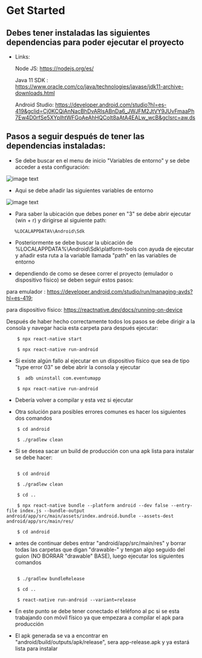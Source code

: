 # Get Started

## Debes tener instaladas las siguientes dependencias para poder ejecutar el proyecto

- Links:

    Node JS: https://nodejs.org/es/

    Java 11 SDK : https://www.oracle.com/co/java/technologies/javase/jdk11-archive-downloads.html

    Android Studio: https://developer.android.com/studio?hl=es-419&gclid=Cj0KCQiAnNacBhDvARIsABnDa6_JWJFM2JtVY9JUvFmaaPh7Ew4D0rfSe5XYpIhtWFGoAeAhHQColt8aAtA4EALw_wcB&gclsrc=aw.ds

## Pasos a seguir después de tener las dependencias instaladas:

- Se debe buscar en el menu de inicio "Variables de entorno" y se debe acceder a esta configuración: 

![image text](https://vpease.files.wordpress.com/2015/09/environment.jpg)

- Aqui se debe añadir las siguientes variables de entorno 

![image text](https://i.stack.imgur.com/8Miqe.png)

- Para saber la ubicación que debes poner en "3" se debe abrir ejecutar (win + r) y dirigirse al siguiente path: 
 ```
    %LOCALAPPDATA%\Android\Sdk
 ```
- Posteriormente se debe buscar la ubicación de %LOCALAPPDATA%\Android\Sdk\platform-tools con ayuda de ejecutar y añadir esta ruta a la variable llamada "path" en las variables de entorno 

- dependiendo de como se desee correr el proyecto (emulador o dispositivo físico) se deben seguir estos pasos: 

para emulador : https://developer.android.com/studio/run/managing-avds?hl=es-419;

para dispositivo físico: https://reactnative.dev/docs/running-on-device

Después de haber hecho correctamente todos los pasos se debe dirigir a la consola y navegar hacia esta carpeta para después ejecutar: 

```
    $ npx react-native start

    $ npx react-native run-android

```

- Si existe algún fallo al ejecutar en un dispositivo físico que sea de tipo "type error 03" se debe abrir la consola y ejecutar

```
    $  adb uninstall com.eventumapp

    $ npx react-native run-android
```

- Debería volver a compilar y esta vez si ejecutar

- Otra solución para posibles errores comunes es hacer los siguientes dos comandos

```
    $ cd android

    $ ./gradlew clean

```

- Si se desea sacar un build de producción con una apk lista para instalar se debe hacer:

```

    $ cd android

    $ ./gradlew clean

    $ cd ..

    $ npx react-native bundle --platform android --dev false --entry-file index.js --bundle-output android/app/src/main/assets/index.android.bundle --assets-dest android/app/src/main/res/ 

    $ cd android 

```

- antes de continuar debes entrar "android/app/src/main/res" y borrar todas las carpetas que digan "drawable-" y tengan algo seguido del guion (NO BORRAR "drawable" BASE), luego ejecutar los siguientes comandos

```

    $ ./gradlew bundleRelease

    $ cd ..

    $ react-native run-android --variant=release

```

- En este punto se debe tener conectado el teléfono al pc si se esta trabajando con móvil físico ya que empezara a compilar el apk para producción 

- El apk generada se va a encontrar en "android/build/outputs/apk/release", sera app-release.apk y ya estará lista para instalar 

